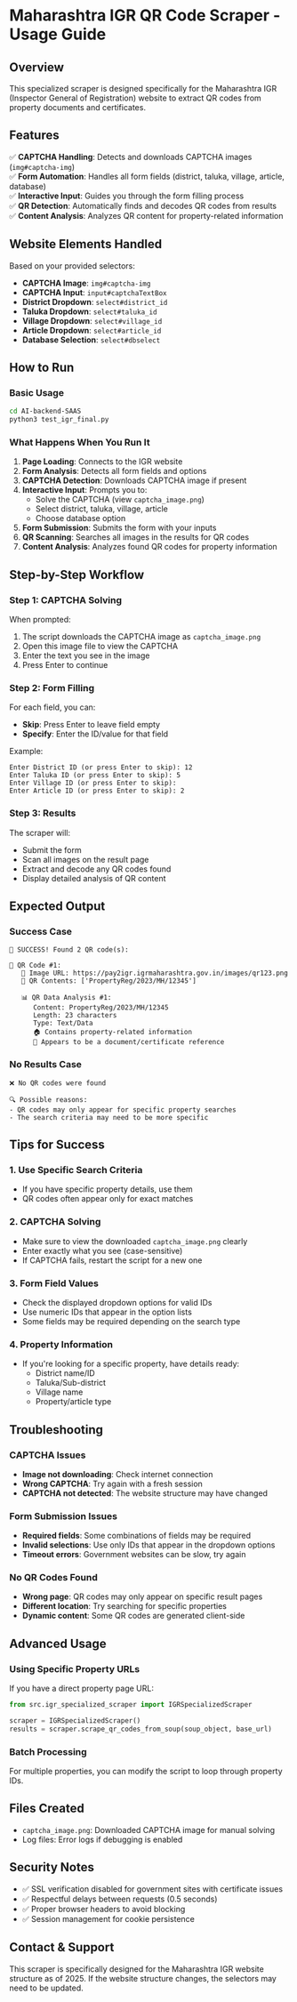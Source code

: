 # Maharashtra IGR QR Code Scraper - Usage Guide

## Overview
This specialized scraper is designed specifically for the Maharashtra IGR (Inspector General of Registration) website to extract QR codes from property documents and certificates.

## Features
✅ **CAPTCHA Handling**: Detects and downloads CAPTCHA images (`img#captcha-img`)  
✅ **Form Automation**: Handles all form fields (district, taluka, village, article, database)  
✅ **Interactive Input**: Guides you through the form filling process  
✅ **QR Detection**: Automatically finds and decodes QR codes from results  
✅ **Content Analysis**: Analyzes QR content for property-related information  

## Website Elements Handled
Based on your provided selectors:

- **CAPTCHA Image**: `img#captcha-img`
- **CAPTCHA Input**: `input#captchaTextBox`
- **District Dropdown**: `select#district_id`
- **Taluka Dropdown**: `select#taluka_id`
- **Village Dropdown**: `select#village_id`
- **Article Dropdown**: `select#article_id`
- **Database Selection**: `select#dbselect`

## How to Run

### Basic Usage
```bash
cd AI-backend-SAAS
python3 test_igr_final.py
```

### What Happens When You Run It

1. **Page Loading**: Connects to the IGR website
2. **Form Analysis**: Detects all form fields and options
3. **CAPTCHA Detection**: Downloads CAPTCHA image if present
4. **Interactive Input**: Prompts you to:
   - Solve the CAPTCHA (view `captcha_image.png`)
   - Select district, taluka, village, article
   - Choose database option
5. **Form Submission**: Submits the form with your inputs
6. **QR Scanning**: Searches all images in the results for QR codes
7. **Content Analysis**: Analyzes found QR codes for property information

## Step-by-Step Workflow

### Step 1: CAPTCHA Solving
When prompted:
1. The script downloads the CAPTCHA image as `captcha_image.png`
2. Open this image file to view the CAPTCHA
3. Enter the text you see in the image
4. Press Enter to continue

### Step 2: Form Filling
For each field, you can:
- **Skip**: Press Enter to leave field empty
- **Specify**: Enter the ID/value for that field

Example:
```
Enter District ID (or press Enter to skip): 12
Enter Taluka ID (or press Enter to skip): 5
Enter Village ID (or press Enter to skip): 
Enter Article ID (or press Enter to skip): 2
```

### Step 3: Results
The scraper will:
- Submit the form
- Scan all images on the result page
- Extract and decode any QR codes found
- Display detailed analysis of QR content

## Expected Output

### Success Case
```
🎉 SUCCESS! Found 2 QR code(s):

📱 QR Code #1:
   🔗 Image URL: https://pay2igr.igrmaharashtra.gov.in/images/qr123.png
   📄 QR Contents: ['PropertyReg/2023/MH/12345']

   📊 QR Data Analysis #1:
      Content: PropertyReg/2023/MH/12345
      Length: 23 characters
      Type: Text/Data
      🏠 Contains property-related information
      📜 Appears to be a document/certificate reference
```

### No Results Case
```
❌ No QR codes were found

🔍 Possible reasons:
- QR codes may only appear for specific property searches
- The search criteria may need to be more specific
```

## Tips for Success

### 1. Use Specific Search Criteria
- If you have specific property details, use them
- QR codes often appear only for exact matches

### 2. CAPTCHA Solving
- Make sure to view the downloaded `captcha_image.png` clearly
- Enter exactly what you see (case-sensitive)
- If CAPTCHA fails, restart the script for a new one

### 3. Form Field Values
- Check the displayed dropdown options for valid IDs
- Use numeric IDs that appear in the option lists
- Some fields may be required depending on the search type

### 4. Property Information
- If you're looking for a specific property, have details ready:
  - District name/ID
  - Taluka/Sub-district
  - Village name
  - Property/article type

## Troubleshooting

### CAPTCHA Issues
- **Image not downloading**: Check internet connection
- **Wrong CAPTCHA**: Try again with a fresh session
- **CAPTCHA not detected**: The website structure may have changed

### Form Submission Issues
- **Required fields**: Some combinations of fields may be required
- **Invalid selections**: Use only IDs that appear in the dropdown options
- **Timeout errors**: Government websites can be slow, try again

### No QR Codes Found
- **Wrong page**: QR codes may only appear on specific result pages
- **Different location**: Try searching for specific properties
- **Dynamic content**: Some QR codes are generated client-side

## Advanced Usage

### Using Specific Property URLs
If you have a direct property page URL:
```python
from src.igr_specialized_scraper import IGRSpecializedScraper

scraper = IGRSpecializedScraper()
results = scraper.scrape_qr_codes_from_soup(soup_object, base_url)
```

### Batch Processing
For multiple properties, you can modify the script to loop through property IDs.

## Files Created
- `captcha_image.png`: Downloaded CAPTCHA image for manual solving
- Log files: Error logs if debugging is enabled

## Security Notes
- ✅ SSL verification disabled for government sites with certificate issues
- ✅ Respectful delays between requests (0.5 seconds)
- ✅ Proper browser headers to avoid blocking
- ✅ Session management for cookie persistence

## Contact & Support
This scraper is specifically designed for the Maharashtra IGR website structure as of 2025. If the website structure changes, the selectors may need to be updated. 